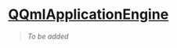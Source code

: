 # [QQmlApplicationEngine](https://doc.qt.io/qtforpython/PySide6/QtQml/QQmlApplicationEngine.html)

> _To be added_
